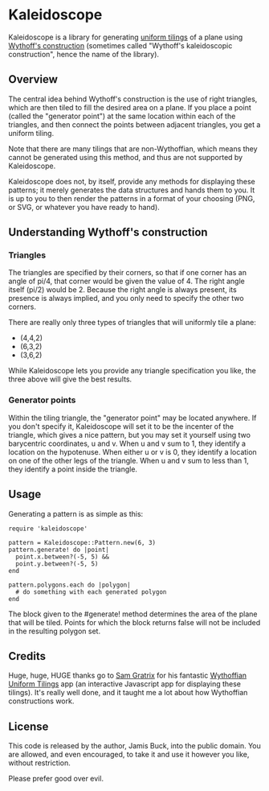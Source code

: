 Kaleidoscope
============

Kaleidoscope is a library for generating [uniform tilings][1] of a plane
using [Wythoff's construction][2] (sometimes called
"Wythoff's kaleidoscopic construction", hence the name of the library).


Overview
--------

The central idea behind Wythoff's construction is the use of right triangles,
which are then tiled to fill the desired area on a plane. If you place a point
(called the "generator point") at the same location within each of the
triangles, and then connect the points between adjacent triangles, you get a
uniform tiling.

Note that there are many tilings that are non-Wythoffian, which means they
cannot be generated using this method, and thus are not supported by
Kaleidoscope.

Kaleidoscope does not, by itself, provide any methods for displaying these
patterns; it merely generates the data structures and hands them to you. It is
up to you to then render the patterns in a format of your choosing (PNG, or
SVG, or whatever you have ready to hand).


Understanding Wythoff's construction
------------------------------------

### Triangles

The triangles are specified by their corners, so that if one corner has an
angle of pi/4, that corner would be given the value of 4. The right angle
itself (pi/2) would be 2. Because the right angle is always present, its
presence is always implied, and you only need to specify the other two
corners.

There are really only three types of triangles that will uniformly tile a
plane:

* (4,4,2)
* (6,3,2)
* (3,6,2)

While Kaleidoscope lets you provide any triangle specification you like,
the three above will give the best results.

### Generator points

Within the tiling triangle, the "generator point" may be located anywhere.
If you don't specify it, Kaleidoscope will set it to be the incenter of
the triangle, which gives a nice pattern, but you may set it yourself
using two barycentric coordinates, u and v. When u and v sum to 1, they
identify a location on the hypotenuse. When either u or v is 0, they
identify a location on one of the other legs of the triangle. When u and
v sum to less than 1, they identify a point inside the triangle.


Usage
-----

Generating a pattern is as simple as this:

    require 'kaleidoscope'

    pattern = Kaleidoscope::Pattern.new(6, 3)
    pattern.generate! do |point|
      point.x.between?(-5, 5) &&
      point.y.between?(-5, 5)
    end

    pattern.polygons.each do |polygon|
      # do something with each generated polygon
    end

The block given to the #generate! method determines the area of the plane
that will be tiled. Points for which the block returns false will not be
included in the resulting polygon set.


Credits
-------

Huge, huge, HUGE thanks go to [Sam Gratrix][3] for his fantastic 
[Wythoffian Uniform Tilings][4] app (an interactive Javascript app for
displaying these tilings). It's really well done, and it taught me a lot
about how Wythoffian constructions work.


License
-------

This code is released by the author, Jamis Buck, into the public domain. You
are allowed, and even encouraged, to take it and use it however you like,
without restriction.

Please prefer good over evil.


[1]: http://en.wikipedia.org/wiki/Uniform_tiling       "Uniform tiling @ Wikipedia"
[2]: http://en.wikipedia.org/wiki/Wythoff_construction "Wythoff construction @ Wikipedia"
[3]: http://gratrix.net                                "Sam Gratrix"
[4]: http://gratrix.net/tile/index.html                "Wythoffian Uniform Tilings"
